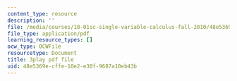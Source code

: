 ```yaml
---
content_type: resource
description: ''
file: /media/courses/18-01sc-single-variable-calculus-fall-2010/48e5369ecffe10e2e30f9687a10eb43b_BSAA0akmPEU.pdf
file_type: application/pdf
learning_resource_types: []
ocw_type: OCWFile
resourcetype: Document
title: 3play pdf file
uid: 48e5369e-cffe-10e2-e30f-9687a10eb43b
---
```

